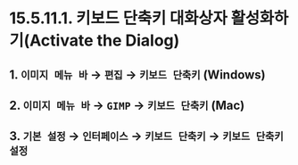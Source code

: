# 15.5.11.1. 키보드 단축키 대화상자 활성화하기(Activate the Dialog)

<a id="15-05-11-01-s1"></a>

## 1. `이미지 메뉴 바` → `편집` → `키보드 단축키` (Windows)

<a id="15-05-11-01-s2"></a>

## 2. `이미지 메뉴 바` → `GIMP` → `키보드 단축키` (Mac)

<a id="15-05-11-01-s3"></a>

## 3. `기본 설정` → `인터페이스` → `키보드 단축키` → `키보드 단축키 설정`
